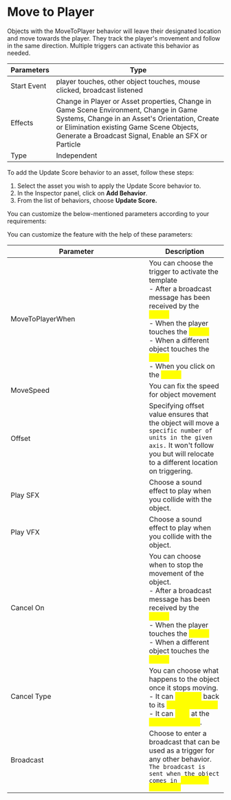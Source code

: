 # Move to Player

Objects with the MoveToPlayer behavior will leave their designated location and move towards the player. They track the player's movement and follow in the same direction. Multiple triggers can activate this behavior as needed.

| Parameters  | Type                                                                                                                                                                                                                                        |
| ----------- | ------------------------------------------------------------------------------------------------------------------------------------------------------------------------------------------------------------------------------------------- |
| Start Event | player touches, other object touches, mouse clicked, broadcast listened                                                                                                                                                                     |
| Effects     | Change in Player or Asset properties, Change in Game Scene Environment, Change in Game Systems, Change in an Asset's Orientation, Create or Elimination existing Game Scene Objects, Generate a Broadcast Signal, Enable an SFX or Particle |
| Type        | Independent                                                                                                                                                                                                                                 |

To add the Update Score behavior to an asset, follow these steps:

1. Select the asset you wish to apply the Update Score behavior to.
2. In the Inspector panel, click on **Add Behavior**.
3. From the list of behaviors, choose **Update Score.**

You can customize the below-mentioned parameters according to your requirements:

You can customize the feature with the help of these parameters:

<table><thead><tr><th width="306">Parameter</th><th>Description</th></tr></thead><tbody><tr><td>MoveToPlayerWhen</td><td>You can choose the trigger to activate the template<br>- After a broadcast message has been received by the <mark style="color:yellow;">object</mark><br>- When the player touches the <mark style="color:yellow;">object</mark><br>- When a different object touches the <mark style="color:yellow;">object</mark><br>- When you click on the <mark style="color:yellow;">object</mark></td></tr><tr><td>MoveSpeed</td><td>You can fix the speed for object movement</td></tr><tr><td>Offset</td><td>Specifying offset value ensures that the object will move a <code>specific number of units in the given axis.</code> It won't follow you but will relocate to a different location on triggering.</td></tr><tr><td>Play SFX</td><td>Choose a sound effect to play when you collide with the object.</td></tr><tr><td>Play VFX</td><td>Choose a sound effect to play when you collide with the object.</td></tr><tr><td>Cancel On</td><td>You can choose when to stop the movement of the object.<br>- After a broadcast message has been received by the <mark style="color:yellow;">object</mark><br>- When the player touches the <mark style="color:yellow;">object</mark><br>- When a different object touches the <mark style="color:yellow;">object</mark></td></tr><tr><td>Cancel Type</td><td>You can choose what happens to the object once it stops moving. <br>- It can <mark style="color:yellow;">relocate</mark> back to its <mark style="color:yellow;">original position</mark><br>- It can <mark style="color:yellow;">stop</mark> at the <mark style="color:yellow;">current position</mark>.</td></tr><tr><td>Broadcast</td><td>Choose to enter a broadcast that can be used as a trigger for any other behavior. <br><code>The broadcast is sent when the object comes in </code><mark style="color:yellow;"><code>contact with you.</code></mark></td></tr></tbody></table>

